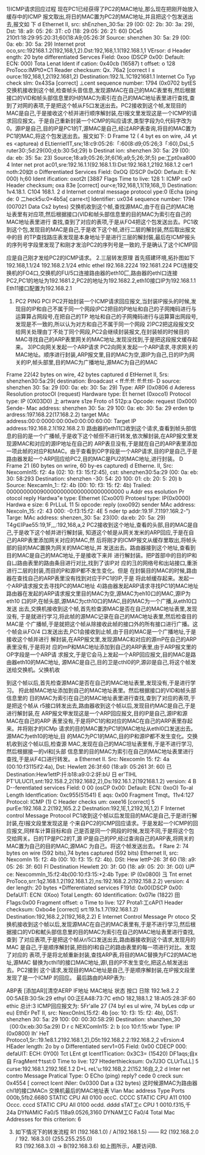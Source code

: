 
1)ICMP请求回应过程
现在PC1已经获得了PC2的MAC地址,那么现在把刚开始放入缓存中的ICMP
报文取出,将日的MAC置为PC2的MAC地址,并且把这个包发送出去,报文如
下
d Ethernet II, src: shEnzhen_30:5a: 29 (00: 02: 2b: 30: 3a: 29), Dst: 18: a9: 05: 26: 3T: c0 (18: 29:05: 26: 21: 60)
DCe5 210t1:18:29:95:20:31;60(18:A9;05:26:3f
Source: shenzhen 30: 5a: 29 (00: 0a: eb: 30: 5a: 29)
Internet prot oco,src:192168.1.2(192,168,1,2).Dst:192,168,1.1(192.168.1,1
VErsor: d
Header ength: 20 byte
differentiated Servces Field: 0xoo (DSCP 0x00: Default: ECN: 000)
Tota Lenat
Ident if cation: 0x40cb (16587)
t offset: o
128
ProToco:IMPt0×C1
Reader checksum: Qx. 76a2 [correct I
≤ ource:192,168,1,2(192.1681,2)
Destination:192.1L.1C1921681.1
Internet Co
Typ
check slm: 0x43Sa [correct]
⊥cent
sequence number: 1794 (0x0702
bytES
交换机接收到这个帧,检查帧头音信息,发现源MAC在自己的MAC表里有,然后根据接口的VID和帧头部信息里的H的MAC为索引在白己的MAC地址表里进行查找,查到了对网的表项,于是把这个帧从F5口发送出去。PC2接收到这个帧,发现目的MAC是自己,于是接收这个桢并进行顺序解封装,在I报文里发现这是一个ICMP的请求回应报文。于是自己重新封装一个ICMP的叫应请求,类型字段为0,代码字改为0。源IP是自己,目的IP是PC1的T,源MAC是自己,经过ARP表查询,将目的MAC置为PC1的MAC,将这个包发送出去。报文如下:
D Frame 12 ( 4 byt es on wire, J4 yt es <apturea)
d ELtierriel1T,srκ;18:c9:05:26:「:60(8:d9;05:26;3「:60),DsL;5 ruter30:;5d:29(00;d;b:30:5d;29)
b Destinat ion: shenzhen 30: 5a: 29 (00: da: eb: 35: 5a: 23)
Source;18:a9;05:26;3f;6(16;a9;5;26;3f;5)
pe:工pt0xa800
4 Inter net prot ac01,sre:192.16.1.1(92.168.1.1):Dst:192.168.1,2192.168.1.2
cer1 noth:20如t
o Differentiated Services Field: 0xOQ (DSCP 0xQ0: Default: E-N: 000)
h;60
Ident ification: oxot2t [3887
Flags
Time to live: 128
1: ICMP oxO
Header checksum; oxa 83e [correct]
our<e;192,168,1,1(19,168,,1)
Destination: 1v4.18.1. C104 168.1. 2
d Internet contral message protocol
ype:0 (Echa (ping
de: 0
二heck5u:0×4b5a[ carre<t]
Identifier: ux034
sequence number: 1794 (007021
Data Cs2 bytes)
交换机收到这个帧,查找源MAC,由于在自己的MAC地址表里有对应项,然后根据接口(VID和帧头部信息里的目的MAC为索引在自己的MAC地址表里进行
查找,查到了对应的表项,于是从FO4把这个包发送出去。PC1收到这个包,发现目的MAC是自己,于是收下这个帧,进行二层的解封装,然后取出报文中的目
的TP查找路庄表发现是本身地址于是进行三层的解封裝,最后在ICMP报头的序列号字段里发现了和刚才发洽PC2的序列号是一致的,于是确认了这个ICMP回

应是自己刚才发给PC2的ICMP请求。
2.三层转发原理
首先搭建环境,拓扑图如下
192.168,1.1/24
192.168.2.1/24
ethIc
ethel
l92.168.2224
192.1681.224
PCI连接交换机的FO4口,交换机的FU/5口连接路由器的eth10匚,路由器的ethl口连接
PC2,PC1的地址为192.1681.2,PC2的地址为192.1682.2,eth10接口IP为192.168.1.1
Eth11接口配置为192.168.2.1
1) PC2 PING PCI
PC2开始封装一个ICMP请求回应报文,当封装IP报头的时候,发现目的IP和自己不属于同一个网段(PC2把目的P地址和自己的子网掩码进行与运算算占网段号,在把自己的TP
地址和自己的子网掩码进行与运算算出网段号,发现是不一致的,所以认为对方和自己不属于同一个网段
2)PC2把这段报文交给网关处理由丁不处丁同个网段,PC2会继续封装报文,在封装帧的时候目的MAC寻找自己的ARP表里网关的MAC地址,发现没找到,于是把这段报文缓存起来。
3)PC向网关发起一个ARP请求
PC2向网关发起一个ARP请求,寻求网关的MAC地址。顺序进行封装,ARP报文里,目的MAC为空,源IP为自己,日的IP为网关的IP,帧头部里,目的MAC为广播地址,源MAC为自己的MAC

Frame 22(42 bytes on wire, 42 bytes captured
d EtHernet II, 5rs: shenzhen30:5a:29(
destination: Broadcast < ff:ff:ff: ff:ff:ttl-
D source: shenzhen 30: 5a: 29 (00: 0a: eb: 30: 5a: 29)
Type: ARP (0x0806
d Aderess Resolution protocOl (request)
Hardware type: Et hernet (0xoco1)
Protocol type: IP (OX03D0)
上 artware s1ze
Froto o1 512p:a
Opcode: request (0x000)
Sende- Mac address: shenzhen 30: 5a: 29 100: 0a: eb: 30: 5a: 29
erden tp ardress:197.168.22(17.168.2.2)
target MAc address:00:0:0000:00:00x0:00:00:60:00:
Target IP address:192.168.2.1(192.168.2.1)
路由器的eth11口收到这个请求,查看到帧头部信息的目的是一个广播帧,于是收下这个帧但不进行转发,依次解封装,在ARP报文里发现源MAC和对应的源IP地址在自己的
ARP表旦没有,于是就在自己的ARP表里添加一项此帧的对应P和MAC。由于查看到OP字段是一个ARP请求,目的IP是自己,于是路由器发起一个ARP回应给PC2,目的MAC是PU2的MAC地址,进行封装。
D Frame 21 (60 bytes on wrire, 60 by-es captured)
d Etherne. II, Src: NexcomIn15: f2: 4a (02: 10: f3: 15:f2:45), cst: shenzhen30:5a:29 (00: 0a: eb: 30: 58:293
Destination: shenzhen -30: 54: 20 100: 01: cb: 20: 5: 20)
b Source: NexcamIn_1:: f2: 4b (00: 10: f3: 15: f2: 4b)
Trailed: 00000000009000000000000000000000000
u Addr ess esolution Pr otocol reply
Hardwa"e type: Ethernet (Cxo001)
Protoesl type: IP(0x0000)
Hardwa e size: 6
PrLLuL 11 5i
opcode: reply (oxo092)
sender MAc address: NexcoIn_15: r2: 43 000: -0:f3:15:f2: 4E
5 nder tp addr:19.1F.7.119?.16R.2-”)
Targe: MAc address: shenzen_30: 5a: 23(00: da:eb: 20: 5a: 29)
T4g∈IPae55:19,1F,,,:192,168,a,2
PC2接收到这个地址,查看的头部,目的MAC是自己,于是收下这个帧并进行解封装,
知道这个帧是从网关发米的ARP回应,于是在自己的ARP表里添加网关对应的MAC,然
后将刚才的ICMP报文从缓存里取出,将帧头部的目的MAC置换为网关的MAC地址,并
发送出去。路由器接到这个地址,查看到目的MAC是自己的MAC地址,于是接收下来并
进行解封装。把P首部中的目的IP和自凵路由表里的路由条目进行对比,找到了该IP对
应的彐的网络号和出站接口,重浙进行二层的封装,而目的P和源IP都不发生变化。但是
在封裝目的MAC的时候,路由器在查找自己的ARP表里没有找到对应于PC1的IP,于是
将此帧缓存起来。发起一个ARP请求报文去寻找PC的MAC地址
4)路由器发起ARP请求寻找PC1的MAC地址
路由器在发起的ARP请求报文里目的MAC为空,源MAC为eh10口的MAC,源IP为eth10
口的IP,在帧头部,源MAC为cth10口的MAC,目的MAC为一个广播,从eth10口发送
出去,交换机接收到这个帧,首先检查源MAC是否在自己的MAC地址表里,发现没有,
于是就进行学习,将此帧的源MAC记录在自己的MAC地址表里,然后检查目的MAC是
个广播帧,于是就把这个帧从除接收此帧的接口外的所有接口进行广播。这个帧会从FO/4
口发送出去,PC1会接收到止帧,由于目的MAC是一个广播地址,于是接收这个帧并进行
解封装,在ARP报文里,发现源MAC和对应的源mP在自己的ARP表里没有,于是将对
应的mP和MAC地址添加到自己的ARP表里,由于ARP报文里的OP字段是一个ARP请
求报文,于是它会马上发起一个ARP回应报文,目的MAC是路由器eth10的MAC地址,
源MAC是自己,目的卫是cthl0的P,源卯是自己,将这个帧发送给交换机。父换机收

到这个帧以后,首先检查源MAC是否在自己的MAC地址表里,发现没有,于是进行学习。
捋此帧MAC地址添加到自己的MAC地址表里。然后根据接口的VID和帧头部信息里的
日的MAC为索引在自己的MAC地址表里进行查找,查到了对应的表项,于是把这个帧从
r5接口转发出去,路由器收到这个帧以后,发现目约MAC是自己,于是进行解封装,在
ARP报文甲发现这是一个ARP回应报文,目的IP是自己,源IP和源MAC在自己的ARP
表里没有,于是将PC1的和对应的MAC在自己的ARP表里存起来。并将刚才的ICMp
请求的目的MAC置为PC1的MAC地址从ethl0口发送出去。源MAC为eth10的地址,目
的MAC为PC1的MAC,目的IP和源IP都不发生变化。交换机收到这个帧以后,检查源
MAC,发现在自己的MAC坦址表里有,于是不进行学习,然后根据接一的ⅴI和[头部
信息里的目的MAC为索引在自己的MAC地址表里进行查找,于是从F4口进行转发。
a Ethernet II. Src: NexcomIn 15: f2: 4a (00:10:f3115if2:4a), Dst: Hewlett 26:3f:60 (18:a9: 05:261 3f: 60)
已 Destination:Hew1ettP:扦:b18:a9:0:2:奸:bU
日 er'TIHL PT'ULUCI1,snt:192.158.2,2(192.1682,2),Ds:192.16.1.2(192168.1.2)
version: 4
B D--ferentlated services Field: 0 00 (osCP 0x00: Default: ECN: 0xoO)
To-al Length
Identfication: 0xc955(51541)
E aqs: 0x00
Fragment
Tmqt。11v4:127
Protocol: ICMP (1)
C Header checks um: oxee16 [correct]
5 purEe:192.168.2.2(192,165.2.2
Destnation:192,1E,1,2192,16,1,2)
F Internet control Message Protocol
PC1收到这个帧以后发现目的MAC是自己,于是进行解討装,在I报文段里发现这是
个来自PC2的ICMP回应请求。于是发起一个ICMP的回应报文,同样车计算目标和自
己是否是同一个网段的时候,发现不同,于是将这个包交给网关。日的TP是PC2的T,源
IP是自己的PP,经过查询自己的ARP表,将网关的MAC置为自己的目的MAC,源MAC
为自己。将这个帧发送出去。
f Rare 2: 74 bytes on wire (592 bits),74 bytes captured (592 bits)
Ethernet II, src: NexcomIn 15: f2: 4b (00: 10: f3: 15: f2: 4b). DSt: Hew lettP-26: 3f 60 (18: a9: 05: 26: 3f: 60)
Fl Destination Hewlett 20: 3f: G0 (18: a9: 05: 20: 3f: G0)
U严ce: NexcommIn_15:f2:4b(00:10:f3:15:+2:4b
Type: IP (0x0800)
彐 Tnt ernet ProToco,srr:1q2.168.1.2(192.168.1.2),ns:192.168.2.2(192.158.2.2)
version: 4
der length: 20 bytes
+Differentiated services F191d: 0x00(DSCP 0x00: DefaUlT: ECN: 0Xoo)
Total Length: 60
Identification: 0x07le (1822)
田F1ags:0x00
Fragment offset: o
Time to live: 127
Prota1:工cAP(1
Header checksum: Oxbo4e [correct]
srt:19.1s.1.7(192.168.1.2)
Destination:192,168.2,2(192,168,2.2)
E Internet Control Message Pr otoco
交换机接收到这个帧以后,发现源MAC在自己的MAC表里有,于是不进行学习,然后根
据接口的VD和軾头部信息里的目的MAC为索引在自己的MAC地址表里进行查找,查到
了对应表项,于是把这个帧从r/5口发送出去,路由器接收到这个请求,发现月的MAC
是自己,于是顺序解封装,把目的I和自己的路由表里的每一项进行对比。发现了对应的
表项,于是将北帧重新封装,查找ARP表,将目的MAC替换为FC2的MAC地址,源MAC
替换为cthl1的接口MAC地址,源I,目的P不发生变化,把这亼帧发送出去。PC2接到
这个请求,发现目的MAC地址是自己,于是顺序解封装,在IP报文段里发现了是一个ICMP
的回应。
最后路由的ARP表为:

ABP表
[添加AR][清空AERP
IF地址
MAC地址
状态
按口
日除
192.1e8.2.2
00:5AEB:30:5k:29
ethyl
00:正EA48:73:7C
ethO
182,188.1.2
18:A05:28:3F:60
ethic
总计:3
ICMP回应报文为:
5Fr'alle 27 (74 byl es ul wire, 74 byLes cdp ur eu)
EthEr PeT II, src: NexcOnInL15:f2: 4b [oo: 10: f3: 15: f2: 4b), DST: shenzhen 30: 5a: 29 100: 00: 00:30:58:29)
Destination: shanzhen_30
〔00:0x:eb:30:5a:29)
D r c NEXComIn15: 2: b (co 10:f:15:wbr
Type: IP (0x0800)
Ih' HeT Protoco1,Sr::19.1e8.1.2192.168.1,2),D5t:192.168.2.2:192.168.2,2
vErsion:4
HEader length: 2o by
o Differentiated serv1=05 Field: 0x00 CDECP 000: defaUlT: ECH: 0Y00)
Tct
LEnt
gt
Icent1Tication: 0x3C3= (15420)
DF1aqs;自x自
FragMent↑tsst:0
Time to live: 127
Htederthiecksum: Ox7J3O CLUrTuLL]
5 curse:192.168.1.2192.16E.1.2
D+L reL'u:192.16B,2.2(152.16自,2,2
d Inter net contro Message Pratical
Type: O ECho (ping) reply?
cede 0
creck sun: 0x4554 [ correct
Icent iNler: 0x0300
Dat a (32 bytes)
这时候源MAC为路由器chl1的接口MACn
交换机最后的MAC地址表
Vlan
Mac address
Type
Ports
000b,5fb2.6680
STATIC
CPU
All
0100 occC. CCCC
STATIC
CPU
A11
0100 Occc. cccd
STATIC
CPU
All
0100 ocdd. dddd
sTAT工c
CPU
1
0010.f315,千24a
DYNAMIC
Fa0/5
118a9.0526,3160
DYNAM工C
Fa0/4
Total Mac Addresses for this criterion: 6

3) 如下情况下的转发流程
                  R1 (192.168.1.0)
                /
A(192.168.1.5)  —— R2 (192.168.2.0 / 192. 168.3.0)
(255.255.255.0) \
                  R3 (192.168.3.0) -> B(192.168.3.6)
如上图所示，A要访问B.